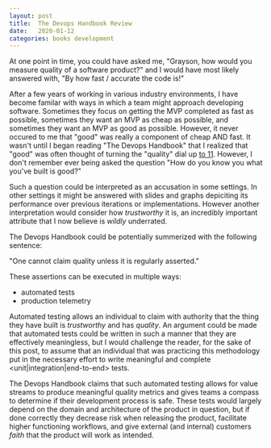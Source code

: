 ```yaml
---
layout: post
title:  The Devops Handbook Review
date:   2020-01-12
categories: books development
---
```

At one point in time, you could have asked me, "Grayson,
how would you measure quality of a software product?" and I would have 
most likely answered with, "By how fast / accurate the code is!"

After a few years of working in various industry
environments, I have become familar with ways in which
a team might approach developing software. Sometimes
they focus on getting the MVP completed as fast as
possible, sometimes they want an MVP as cheap as
possible, and sometimes they want an MVP as good as
possible. However, it never occured to me that "good" was
really a component of cheap AND fast. It wasn't until I 
began reading "The Devops Handbook" that I realized 
that "good" was often thought of turning the "quality"
dial up [to 11](https://www.youtube.com/watch?v=s9F5fhJQo34).
However, I don't remember ever being asked the
question "How do you know you what you've built is good?"

Such a question could be interpreted as an accusation in 
some settings. In other settings it might be answered with slides and
graphs depiciting its performance over previous iterations or 
implementations. However another interpretation would consider
how _trustworthy_ it is, an incredibly important 
attribute that I now believe is _wildly_ underrated.

The Devops Handbook could be potentially summerized with
the following sentence:

"One cannot claim quality unless it is regularly asserted." 

These assertions can be executed in multiple ways:
- automated tests
- production telemetry

Automated testing allows an individual to claim with authority
that the thing they have built is _trustworthy_ and has _quality_.
An argument could be made that automated tests could be written in
such a manner that they are effectively meaningless, but I would
challenge the reader, for the sake of this post, to assume that 
an individual that was practicing this methodology 
put in the necessary effort to write meaningful and complete 
\<unit|integration|end-to-end> tests.

The Devops Handbook claims that such automated testing allows for
value streams to produce meaningful quality metrics and gives teams
a compass to determine if their development process is safe. These
tests would largely depend on the domain and architecture of the 
product in question, but if done correctly they decrease risk when
releasing the product, facilitate higher functioning workflows, and
give external (and internal) customers *faith* that the product will
work as intended.



